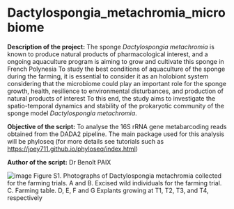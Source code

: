 # Dactylospongia_metachromia_microbiome

<b>
Description of the project:</b>
The sponge <i>Dactylospongia metachromia</i> is known to produce natural products of pharmacological interest, and a ongoing aquaculture program is aiming to grow and cultivate this sponge in French Polynesia
To study the best conditions of aquaculture of the sponge during the farming, it is essential to consider it as an holobiont system considering that the microbiome could play an important role for the sponge growth, health, resilience to environmental disturbances, and production of natural products of interest
To this end, the study aims to investigate the spatio-temporal dynamics and stability of the prokaryotic community of the sponge model <i>Dactylospongia metachromia</i>.

<b>Objective of the script:</b>
To analyse the 16S rRNA gene metabarcoding reads obtained from the DADA2 pipeline. 
The main package used for this analysis will be phyloseq (for more details see tutorials such as https://joey711.github.io/phyloseq/index.html)

<b>Author of the script:</b> Dr Benoît PAIX


![image](https://user-images.githubusercontent.com/34443366/211336771-ccb5873e-ae1f-4062-a32f-7aab7afed12c.png)
Figure S1. Photographs of Dactylospongia metachromia collected for the farming trials. A and B. Excised wild individuals for the farming trial. C. Farming table. D, E, F and G Explants growing at T1, T2, T3, and T4, respectively

